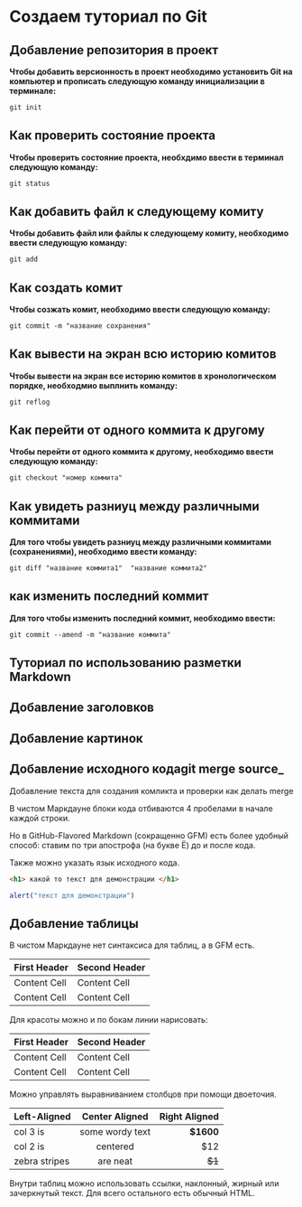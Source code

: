 # Создаем туториал по Git

## Добавление репозитория в проект

**Чтобы добавить версионность в проект необходимо установить Git на компьютер и прописать следующую команду инициализации в терминале:**

```md
git init
```

## Как проверить состояние проекта

**Чтобы проверить состояние проекта, необхдимо ввести в терминал следующую команду:**

```md
git status
```

## Как добавить файл к следующему комиту

**Чтобы добавить файл или файлы к следующему комиту, необходимо ввести следующую команду:**

```md
git add
```

## Как создать комит

**Чтобы созжать комит, необходимо ввести следующую команду:**

```md
git commit -m "название сохранения"
```

## Как вывести на экран всю историю комитов

**Чтобы вывести на экран все историю комитов в хронологическом порядке, необходмио выплнить команду:**

```md
git reflog
```

## Как перейти от одного коммита к другому

**Чтобы перейти от одного коммита к другому, необходимо ввести следующую команду:**

```md
git checkout "номер коммита"
```

## Как увидеть разниуц между различными коммитами

**Для того чтобы увидеть разниуц между различными коммитами (сохранениями), необходимо ввести команду:**

```md
git diff "название коммита1"  "название коммита2"
```

## как изменить последний коммит

**Для того чтобы изменить последний коммит, необходимо ввести:**

```md
git commit --amend -m "название коммита"
```

## Туториал по использованию разметки Markdown

## Добавление заголовков

## Добавление картинок

## Добавление исходного кодаgit merge source_

Добавление текста для создания комликта и проверки как делать merge

В чистом Маркдауне блоки кода отбиваются 4 пробелами в
начале каждой строки.

Но в GitHub-Flavored Markdown (сокращенно GFM) есть
более удобный способ: ставим по три апострофа (на букве
Ё) до и после кода.

Также можно указать язык исходного
кода.

```html
<h1> какой то текст для демонстрации </h1>
```

```js
alert("текст для демонстрации")
```

## Добавление таблицы

В чистом Маркдауне нет синтаксиса для таблиц, а в GFM
есть.

First Header | Second Header
------------- | -------------
Content Cell | Content Cell
Content Cell | Content Cell

Для красоты можно и по бокам линии нарисовать:

| First Header | Second Header |
| ------------- | ------------- |
| Content Cell | Content Cell |
| Content Cell | Content Cell |

Можно управлять выравниванием столбцов при помощи
двоеточия.

| Left-Aligned | Center Aligned | Right Aligned |
|:------------- |:---------------:| -------------:|
| col 3 is | some wordy text | **$1600** |
| col 2 is | centered | $12 |
| zebra stripes | are neat | ~~$1~~ |

Внутри таблиц можно использовать ссылки, наклонный,
жирный или зачеркнутый текст.
Для всего остального есть обычный HTML.
